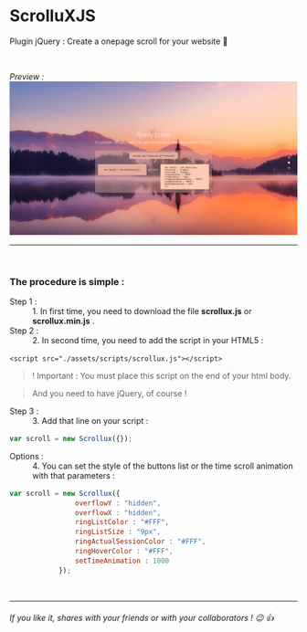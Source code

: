 # ScrolluXJS
Plugin jQuery : Create a onepage scroll for your website :sunrise:

<br/>


*Preview :* 
![alt text](https://github.com/ARKHN3B/ScrolluXJS/blob/master/example.png "example")

***

<br/>

### The procedure is simple :

<dl>
  <dt>Step 1 :</dt>
  <dd>1. In first time, you need to download the file <b>scrollux.js</b> or <b>scrollux.min.js</b> .</dd>
  <dt>Step 2 :</dt>
  <dd>2. In second time, you need to add the script in your HTML5 :</dd>
</dl>

 `<script src="./assets/scripts/scrollux.js"></script>`
 
 > ! Important : You must place this script on the end of your html body.
 
 > And you need to have jQuery, of course !
 
 <dl>
  <dt>Step 3 :</dt>
  <dd>3. Add that line on your script :</dd>
</dl>

```javascript
var scroll = new Scrollux({});
```
 
 <dl>
  <dt>Options :</dt>
  <dd>4. You can set the style of the buttons list or the time scroll animation with that parameters :</dd>
</dl>

```javascript
var scroll = new Scrollux({
                overflowY : "hidden",
                overflowX : "hidden",
                ringListColor : "#FFF",
                ringListSize : "9px", 
                ringActualSessionColor : "#FFF",
                ringHoverColor : "#FFF",
                setTimeAnimation : 1000 
            });
```    
<br/>

***


###### If you like it, shares with your friends or with your collaborators ! :wink: :thumbsup:
